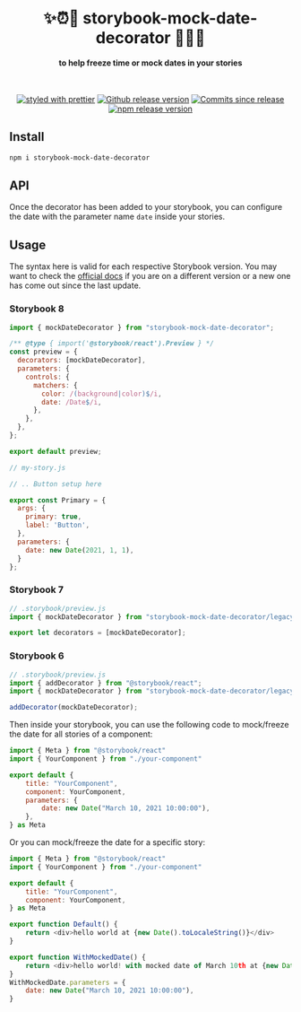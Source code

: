 <h1 align="center">✨⏰🥶 storybook-mock-date-decorator 🥶⏰✨</h1>

<div align="center">
  <strong>to help freeze time or mock dates in your stories</strong>
</div>
<br />
<br />
<div align="center">

[![styled with prettier](https://img.shields.io/badge/styled_with-prettier-ff69b4.svg)](https://github.com/prettier/prettier)
[![Github release version](https://img.shields.io/github/tag/bitttttten/storybook-mock-date-decorator.svg)](https://github.com/bitttttten/storybook-mock-date-decorator/releases)
[![Commits since release](https://img.shields.io/github/commits-since/bitttttten/storybook-mock-date-decorator/v2.0.3.svg)](https://github.com/bitttttten/storybook-mock-date-decorator/compare/v2.0.3...main)
[![npm release version](https://img.shields.io/npm/v/storybook-mock-date-decorator.svg)](https://www.npmjs.com/package/storybook-mock-date-decorator)

</div>

## Install

```sh
npm i storybook-mock-date-decorator
```

## API

Once the decorator has been added to your storybook, you can configure the date with the parameter name `date` inside your stories.

## Usage

The syntax here is valid for each respective Storybook version. You may want to check the [official docs](https://storybook.js.org/basics/writing-stories/) if you are on a different version or a new one has come out since the last update.

### Storybook 8

```js
import { mockDateDecorator } from "storybook-mock-date-decorator";

/** @type { import('@storybook/react').Preview } */
const preview = {
  decorators: [mockDateDecorator],
  parameters: {
    controls: {
      matchers: {
        color: /(background|color)$/i,
        date: /Date$/i,
      },
    },
  },
};

export default preview;
```

```js
// my-story.js

// .. Button setup here

export const Primary = {
  args: {
    primary: true,
    label: 'Button',
  },
  parameters: {
    date: new Date(2021, 1, 1),
  }
};
```

### Storybook 7

```js
// .storybook/preview.js
import { mockDateDecorator } from "storybook-mock-date-decorator/legacy";

export let decorators = [mockDateDecorator];
```

### Storybook 6

```js
// .storybook/preview.js
import { addDecorator } from "@storybook/react";
import { mockDateDecorator } from "storybook-mock-date-decorator/legacy";

addDecorator(mockDateDecorator);
```

Then inside your storybook, you can use the following code to mock/freeze the date for all stories of a component:

```js
import { Meta } from "@storybook/react"
import { YourComponent } from "./your-component"

export default {
	title: "YourComponent",
	component: YourComponent,
	parameters: {
		date: new Date("March 10, 2021 10:00:00"),
	},
} as Meta

```

Or you can mock/freeze the date for a specific story:

```js
import { Meta } from "@storybook/react"
import { YourComponent } from "./your-component"

export default {
	title: "YourComponent",
	component: YourComponent,
} as Meta

export function Default() {
    return <div>hello world at {new Date().toLocaleString()}</div>
}

export function WithMockedDate() {
    return <div>hello world! with mocked date of March 10th at {new Date().toLocaleString()}</div>
}
WithMockedDate.parameters = {
    date: new Date("March 10, 2021 10:00:00"),
}

```
